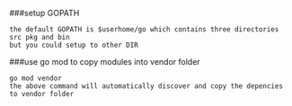 ###setup GOPATH
```
the default GOPATH is $userhome/go which contains three directories src pkg and bin
but you could setup to other DIR

```

###use go mod to copy modules into vendor folder
```
go mod vendor 
the above command will automatically discover and copy the depencies to vendor folder
```